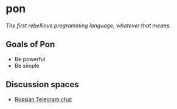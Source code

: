 # pon

*The first rebellious programming language, whatever that means.*

## Goals of Pon

* Be powerful
* Be simple

## Discussion spaces

* [Russian Telegram chat](https://t.me/+iKLFLYwAn7diM2Qy)
